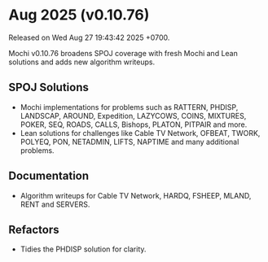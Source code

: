 # Aug 2025 (v0.10.76)

Released on Wed Aug 27 19:43:42 2025 +0700.

Mochi v0.10.76 broadens SPOJ coverage with fresh Mochi and Lean solutions and adds new algorithm writeups.

## SPOJ Solutions

- Mochi implementations for problems such as RATTERN, PHDISP, LANDSCAP, AROUND, Expedition, LAZYCOWS, COINS, MIXTURES, POKER, SEQ, ROADS, CALLS, Bishops, PLATON, PITPAIR and more.
- Lean solutions for challenges like Cable TV Network, OFBEAT, TWORK, POLYEQ, PON, NETADMIN, LIFTS, NAPTIME and many additional problems.

## Documentation

- Algorithm writeups for Cable TV Network, HARDQ, FSHEEP, MLAND, RENT and SERVERS.

## Refactors

- Tidies the PHDISP solution for clarity.
